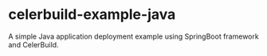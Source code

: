 # celerbuild-example-java
A simple Java application deployment example using SpringBoot framework and CelerBuild.
